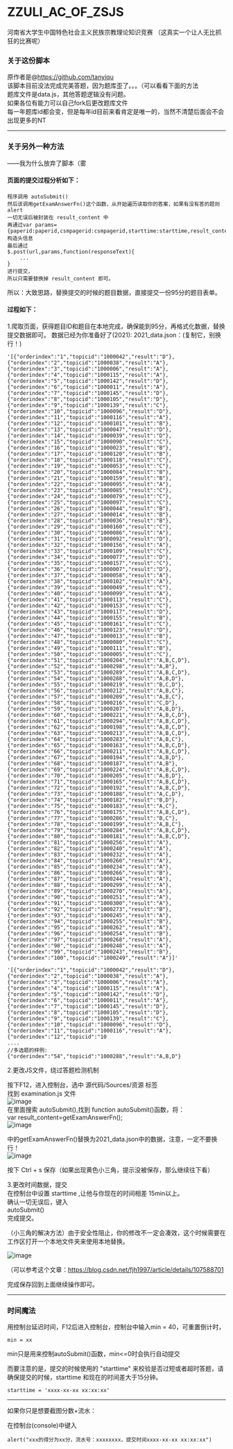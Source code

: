 # ZZULI_AC_OF_ZSJS
河南省大学生中国特色社会主义民族宗教理论知识竞赛
（这真实一个让人无比抓狂的比赛呢）
### 关于这份脚本
原作者是@https://github.com/tanyiqu  
该脚本目前没法完成完美答题，因为题库歪了。。。（可以看看下面的方法  
题库文件是data.js，其他答题逻辑没有问题。  
如果各位有能力可以自己fork后更改题库文件  
每一年题库id都会变，但是每年id目前来看肯定是唯一的，当然不清楚后面会不会出现更多的NT  
- - -
### 关于另外一种方法
——我为什么放弃了脚本（雾  
#### 页面的提交过程分析如下：
```
程序调用 autoSubmit()  
然后该调用getExamAnswerFn()这个函数，从开始遍历读取你的答案，如果有没有答的题则alert  
一切无误后被封装在 result_content 中  
再通过var params={paperid:paperid,csmpagerid:csmpagerid,starttime:starttime,result_content:result_content,memberusercode:memberusercode,memberschoolid:memberschoolid,membernickname:membernickname,ssm:getSSM()}构造头信息
最后通过
$.post(url,params,function(responseText){
    ...
}
进行提交，
所以只需要替换掉 result_content 即可。
```

所以：大致思路，替换提交的时候的题目数据，直接提交一份95分的题目表单。

#### 过程如下：
1.爬取页面，获得题目ID和题目在本地完成，确保能到95分，再格式化数据，替换提交数据即可。
数据已经为你准备好了(2021): 
2021_data.json：(复制它，别换行！)   
```
'[{"orderindex":"1","topicid":"1000042","result":"D"},{"orderindex":"2","topicid":"1000038","result":"A"},{"orderindex":"3","topicid":"1000006","result":"A"},{"orderindex":"4","topicid":"1000115","result":"A"},{"orderindex":"5","topicid":"1000142","result":"D"},{"orderindex":"6","topicid":"1000011","result":"A"},{"orderindex":"7","topicid":"1000145","result":"D"},{"orderindex":"8","topicid":"1000105","result":"D"},{"orderindex":"9","topicid":"1000139","result":"C"},{"orderindex":"10","topicid":"1000096","result":"D"},{"orderindex":"11","topicid":"1000116","result":"A"},{"orderindex":"12","topicid":"1000101","result":"B"},{"orderindex":"13","topicid":"1000047","result":"D"},{"orderindex":"14","topicid":"1000039","result":"D"},{"orderindex":"15","topicid":"1000090","result":"C"},{"orderindex":"16","topicid":"1000023","result":"B"},{"orderindex":"17","topicid":"1000120","result":"B"},{"orderindex":"18","topicid":"1000118","result":"C"},{"orderindex":"19","topicid":"1000053","result":"C"},{"orderindex":"20","topicid":"1000084","result":"B"},{"orderindex":"21","topicid":"1000159","result":"B"},{"orderindex":"22","topicid":"1000095","result":"A"},{"orderindex":"23","topicid":"1000085","result":"C"},{"orderindex":"24","topicid":"1000079","result":"C"},{"orderindex":"25","topicid":"1000097","result":"C"},{"orderindex":"26","topicid":"1000044","result":"B"},{"orderindex":"27","topicid":"1000014","result":"B"},{"orderindex":"28","topicid":"1000036","result":"B"},{"orderindex":"29","topicid":"1000160","result":"C"},{"orderindex":"30","topicid":"1000086","result":"A"},{"orderindex":"31","topicid":"1000092","result":"D"},{"orderindex":"32","topicid":"1000156","result":"A"},{"orderindex":"33","topicid":"1000109","result":"C"},{"orderindex":"34","topicid":"1000077","result":"D"},{"orderindex":"35","topicid":"1000157","result":"C"},{"orderindex":"36","topicid":"1000007","result":"D"},{"orderindex":"37","topicid":"1000058","result":"A"},{"orderindex":"38","topicid":"1000102","result":"A"},{"orderindex":"39","topicid":"1000049","result":"C"},{"orderindex":"40","topicid":"1000099","result":"A"},{"orderindex":"41","topicid":"1000113","result":"C"},{"orderindex":"42","topicid":"1000153","result":"C"},{"orderindex":"43","topicid":"1000117","result":"D"},{"orderindex":"44","topicid":"1000155","result":"B"},{"orderindex":"45","topicid":"1000161","result":"C"},{"orderindex":"46","topicid":"1000123","result":"D"},{"orderindex":"47","topicid":"1000013","result":"B"},{"orderindex":"48","topicid":"1000080","result":"C"},{"orderindex":"49","topicid":"1000111","result":"B"},{"orderindex":"50","topicid":"1000005","result":"C"},{"orderindex":"51","topicid":"1000204","result":"A,B,C,D"},{"orderindex":"52","topicid":"1000298","result":"A,B"},{"orderindex":"53","topicid":"1000289","result":"A,B,C,D"},{"orderindex":"54","topicid":"1000288","result":"A,B,D"},{"orderindex":"55","topicid":"1000219","result":"B,C,D"},{"orderindex":"56","topicid":"1000212","result":"A,B,C"},{"orderindex":"57","topicid":"1000209","result":"A,B,C"},{"orderindex":"58","topicid":"1000216","result":"C,D"},{"orderindex":"59","topicid":"1000207","result":"A,B,D"},{"orderindex":"60","topicid":"1000221","result":"A,B,C,D"},{"orderindex":"61","topicid":"1000294","result":"A,B,C,D"},{"orderindex":"62","topicid":"1000198","result":"A,B,C,D"},{"orderindex":"63","topicid":"1000213","result":"A,B,C,D"},{"orderindex":"64","topicid":"1000283","result":"A,B,C"},{"orderindex":"65","topicid":"1000163","result":"A,B,C,D"},{"orderindex":"66","topicid":"1000211","result":"A,B,C,D"},{"orderindex":"67","topicid":"1000194","result":"A,B,D"},{"orderindex":"68","topicid":"1000187","result":"A,B"},{"orderindex":"69","topicid":"1000224","result":"A,B,C,D"},{"orderindex":"70","topicid":"1000205","result":"A,B,D"},{"orderindex":"71","topicid":"1000165","result":"A,B,C,D"},{"orderindex":"72","topicid":"1000192","result":"A,B,C,D"},{"orderindex":"73","topicid":"1000188","result":"A,C,D"},{"orderindex":"74","topicid":"1000182","result":"B,D"},{"orderindex":"75","topicid":"1000183","result":"A,C"},{"orderindex":"76","topicid":"1000175","result":"A,B,C,D"},{"orderindex":"77","topicid":"1000286","result":"B,C"},{"orderindex":"78","topicid":"1000199","result":"A,B,C"},{"orderindex":"79","topicid":"1000284","result":"A,B,C,D"},{"orderindex":"80","topicid":"1000181","result":"A,B,C,D"},{"orderindex":"81","topicid":"1000256","result":"A"},{"orderindex":"82","topicid":"1000240","result":"A"},{"orderindex":"83","topicid":"1000232","result":"A"},{"orderindex":"84","topicid":"1000260","result":"A"},{"orderindex":"85","topicid":"1000234","result":"A"},{"orderindex":"86","topicid":"1000266","result":"B"},{"orderindex":"87","topicid":"1000244","result":"A"},{"orderindex":"88","topicid":"1000299","result":"A"},{"orderindex":"89","topicid":"1000270","result":"A"},{"orderindex":"90","topicid":"1000251","result":"A"},{"orderindex":"91","topicid":"1000300","result":"A"},{"orderindex":"92","topicid":"1000273","result":"B"},{"orderindex":"93","topicid":"1000245","result":"A"},{"orderindex":"94","topicid":"1000255","result":"B"},{"orderindex":"95","topicid":"1000262","result":"A"},{"orderindex":"96","topicid":"1000254","result":"B"},{"orderindex":"97","topicid":"1000268","result":"A"},{"orderindex":"98","topicid":"1000248","result":"A"},{"orderindex":"99","topicid":"1000243","result":"B"},{"orderindex":"100","topicid":"1000249","result":"A"}]'
```
```
'[{"orderindex":"1","topicid":"1000042","result":"D"},{"orderindex":"2","topicid":"1000038","result":"A"},{"orderindex":"3","topicid":"1000006","result":"A"},{"orderindex":"4","topicid":"1000115","result":"A"},{"orderindex":"5","topicid":"1000142","result":"D"},{"orderindex":"6","topicid":"1000011","result":"A"},{"orderindex":"7","topicid":"1000145","result":"D"},{"orderindex":"8","topicid":"1000105","result":"D"},{"orderindex":"9","topicid":"1000139","result":"C"},{"orderindex":"10","topicid":"1000096","result":"D"},{"orderindex":"11","topicid":"1000116","result":"A"},{"orderindex":"12","topicid":"10
....
//多选题的样例:  
{"orderindex":"54","topicid":"1000288","result":"A,B,D"}  
```
 

2.更改JS文件，绕过答题检测机制  

按下F12，进入控制台，选中 源代码/Sources/资源 标签   
找到 examination.js 文件  
![image](https://user-images.githubusercontent.com/41804496/142233436-5e442527-9c4a-43c7-accf-4232c41231b5.png)    
在里面搜索 autoSubmit(),找到 function autoSubmit()函数，将：    
var result_content=getExamAnswerFn();  
![image](https://user-images.githubusercontent.com/41804496/142237598-52f599e9-5d5a-49bd-a0b4-09766e86a79d.png)

中的getExamAnswerFn()替换为2021_data.json中的数据，注意，一定不要换行！  
![image](https://user-images.githubusercontent.com/41804496/142237763-1a696d7a-4ddc-44b2-bb40-daaf3feac1d8.png)

按下 Ctrl + s 保存（如果出现黄色小三角，提示没被保存，那么继续往下看）  

3.更改时间数据，提交  
在控制台中设置 starttime ,让他与你现在的时间相差 15min以上。  
确认一切无误后，键入  
 autoSubmit()  
 完成提交。 

（小三角的解决方法）由于安全性阻止，你的修改不一定会凑效，这个时候需要在工作区打开一个本地文件夹来使用本地替换。 

![image](https://user-images.githubusercontent.com/41804496/142235584-28ae0b2c-7087-48da-b7d1-4b2b1c082d4d.png)  

（可以参考这个文章：https://blog.csdn.net/fjh1997/article/details/107588701

完成保存回到上面继续操作即可。  
- - -
### 时间魔法

用控制台延迟时间，F12后进入控制台，控制台中输入min = 40，可重置倒计时，
```
min = xx
```

min只是用来控制autoSubmit()函数，min<=0时会执行自动提交

而要注意的是，提交的时候使用的 "starttime" 来校验是否过短或者超时答题，请确保提交的时候，starttime 和现在的时间差大于15分钟。
```
starttime = 'xxxx-xx-xx xx:xx:xx'
```

- - -
如果你只是想要截图分数+流水：

在控制台(console)中键入 
```
alert("xxx的得分为xx分，流水号：xxxxxxxx，提交时间xxxx-xx-xx xx:xx:xx")

```

